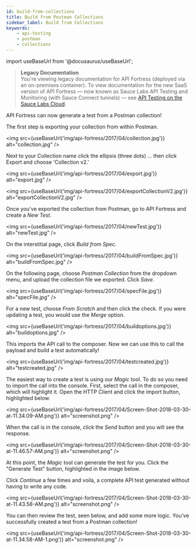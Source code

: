 ```yaml
---
id: build-from-collections
title: Build from Postman Collections
sidebar_label: Build from Collections
keywords:
    - api-testing
    - postman
    - collections
---
```


<head>
  <meta name="robots" content="noindex" />
</head>

import useBaseUrl from '@docusaurus/useBaseUrl';

>**Legacy Documentation**<br/>You're viewing legacy documentation for API Fortress (deployed via an on-premises container). To view documentation for the new SaaS version of API Fortress &#8212; now known as Sauce Labs API Testing and Monitoring (with Sauce Connect tunnels) &#8212; see [API Testing on the Sauce Labs Cloud](/api-testing/).

API Fortress can now generate a test from a Postman collection!

The first step is exporting your collection from within Postman.

<img src={useBaseUrl('img/api-fortress/2017/04/collection.jpg')} alt="collection.jpg" />

Next to your Collection name click the ellipsis (three dots) ... then click Export and choose 'Collection v2.'

<img src={useBaseUrl('img/api-fortress/2017/04/export.jpg')} alt="export.jpg" />

<img src={useBaseUrl('img/api-fortress/2017/04/exportCollectionV2.jpg')} alt="exportCollectionV2.jpg" />

Once you've exported the collection from Postman, go to API Fortress and create a _New Test_.

<img src={useBaseUrl('img/api-fortress/2017/04/newTest.jpg')} alt="newTest.jpg" />

On the interstitial page, click _Build from Spec._

<img src={useBaseUrl('img/api-fortress/2017/04/buildFromSpec.jpg')} alt="buildFromSpec.jpg" />

On the following page, choose _Postman Collection_ from the dropdown menu, and upload the collection file we exported. Click _Save_.

<img src={useBaseUrl('img/api-fortress/2017/04/specFile.jpg')} alt="specFile.jpg" />

For a new test, choose _From Scratch_ and then click the check. If you were updating a test, you would use the _Merge_ option.

<img src={useBaseUrl('img/api-fortress/2017/04/buildoptions.jpg')} alt="buildoptions.jpg" />

This imports the API call to the composer. Now we can use this to call the payload and build a test automatically!

<img src={useBaseUrl('img/api-fortress/2017/04/testcreated.jpg')} alt="testcreated.jpg" />

The easiest way to create a test is using our _Magic_ tool. To do so you need to import the call into the console. First, select the call in the composer, which will highlight it. Open the HTTP Client and click the import button, highlighted below.

<img src={useBaseUrl('img/api-fortress/2017/04/Screen-Shot-2018-03-30-at-11.34.09-AM.png')} alt="screenshot.png" />

When the call is in the console, click the _Send_ button and you will see the response.

<img src={useBaseUrl('img/api-fortress/2017/04/Screen-Shot-2018-03-30-at-11.46.57-AM.png')} alt="screenshot.png" />

At this point, the _Magic_ tool can generate the test for you. Click the "Generate Test" button, highlighted in the image below.

Click _Continue_ a few times and voila, a complete API test generated without having to write any code.

<img src={useBaseUrl('img/api-fortress/2017/04/Screen-Shot-2018-03-30-at-11.43.58-AM.png')} alt="screenshot.png" />

You can then review the test, seen below, and add some more logic. You've successfully created a test from a Postman collection!

<img src={useBaseUrl('img/api-fortress/2017/04/Screen-Shot-2018-03-30-at-11.34.58-AM-1.png')} alt="screenshot.png" />
